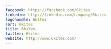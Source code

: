 ```yaml
---
facebook: https://facebook.com/6kites
linkedin: http://linkedin.com/company/6kites
logohandle: 6kites
sort: 6kites
title: 6kites
twitter: 6kites
website: http://www.6kites.com/
---
```

